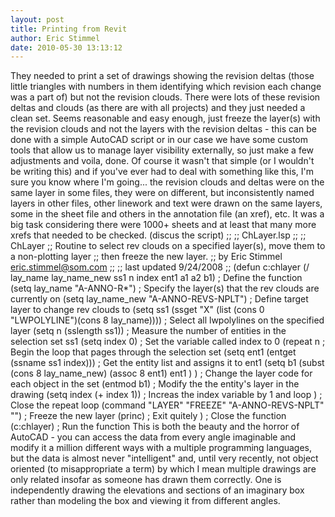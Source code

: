 ```yaml
---
layout: post
title: Printing from Revit
author: Eric Stimmel
date: 2010-05-30 13:13:12
---
```


They needed to print a set of drawings showing the revision deltas (those little triangles with numbers in them identifying which revision each change was a part of) but not the revision clouds. There were lots of these revision deltas and clouds (as there are with all projects) and they just needed a clean set. Seems reasonable and easy enough, just freeze the layer(s) with the revision clouds and not the layers with the revision deltas - this can be done with a simple AutoCAD script or in our case we have some custom tools that allow us to manage layer visibility externally, so just make a few adjustments and voila, done. Of course it wasn't that simple (or I wouldn't be writing this) and if you've ever had to deal with something like this, I'm sure you know where I'm going... the revision clouds and deltas were on the same layer in some files, they were on different, but inconsistently named layers in other files, other linework and text were drawn on the same layers, some in the sheet file and others in the annotation file (an xref), etc. It was a big task considering there were 1000+ sheets and at least that many more xrefs that needed to be checked. (discus the script) ;; ;; ChLayer.lsp ;; ;; ChLayer ;; Routine to select rev clouds on a specified layer(s), move them to a non-plotting layer ;; then freeze the new layer. ;; by Eric Stimmel eric.stimmel@som.com ;; ;; last updated 9/24/2008 ;; (defun c:chlayer (/ lay\_name lay\_name\_new ss1 n index ent1 a1 a2 b1) ; Define the function (setq lay\_name "A-ANNO-R\*") ; Specify the layer(s) that the rev clouds are currently on (setq lay\_name\_new "A-ANNO-REVS-NPLT") ; Define target layer to change rev clouds to (setq ss1 (ssget "X" (list (cons 0 "LWPOLYLINE")(cons 8 lay\_name)))) ; Select all lwpolylines on the specified layer (setq n (sslength ss1)) ; Measure the number of entities in the selection set ss1 (setq index 0) ; Set the variable called index to 0 (repeat n ; Begin the loop that pages through the selection set (setq ent1 (entget (ssname ss1 index))) ; Get the entity list and assigns it to ent1 (setq b1 (subst (cons 8 lay\_name\_new) (assoc 8 ent1) ent1 ) ) ; Change the layer code for each object in the set (entmod b1) ; Modify the the entity's layer in the drawing (setq index (+ index 1)) ; Increas the index variable by 1 and loop ) ; Close the repeat loop (command "LAYER" "FREEZE" "A-ANNO-REVS-NPLT" "") ; Freeze the new layer (princ) ; Exit quitely ) ; Close the function (c:chlayer) ; Run the function This is both the beauty and the horror of AutoCAD - you can access the data from every angle imaginable and modify it a million different ways with a multiple programming languages, but the data is almost never "intelligent" and, until very recently, not object oriented (to misappropriate a term) by which I mean multiple drawings are only related insofar as someone has drawn them correctly. One is independently drawing the elevations and sections of an imaginary box rather than modeling the box and viewing it from different angles.
